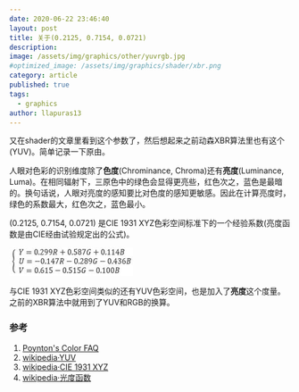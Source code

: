 ```yaml
---
date: 2020-06-22 23:46:40
layout: post
title: 关于(0.2125, 0.7154, 0.0721) 
description: 
image: /assets/img/graphics/other/yuvrgb.jpg
#optimized_image: /assets/img/graphics/shader/xbr.png
category: article
published: true
tags:
  - graphics
author: llapuras13
---
```


又在shader的文章里看到这个参数了，然后想起来之前动森XBR算法里也有这个(YUV)。简单记录一下原由。

人眼对色彩的识别维度除了**色度**(Chrominance, Chroma)还有**亮度**(Luminance, Luma)。在相同辐射下，三原色中的绿色会显得更亮些，红色次之，蓝色是最暗的。换句话说，人眼对亮度的感知要比对色度的感知更敏感。因此在计算亮度时，绿色的系数最大，红色次之，蓝色最小。

(0.2125, 0.7154, 0.0721) 是CIE 1931 XYZ色彩空间标准下的一个经验系数(亮度函数是由CIE经由试验规定出的公式)。

![](/assets/img/graphics/other/yuvrgb.jpg)

与CIE 1931 XYZ色彩空间类似的还有YUV色彩空间，也是加入了**亮度**这个度量。之前的XBR算法中就用到了YUV和RGB的换算。

### 参考

1. [Poynton's Color FAQ](http://user.engineering.uiowa.edu/~aip/Misc/ColorFAQ.html#RTFToC9)
2. [wikipedia·YUV](https://zh.wikipedia.org/wiki/YUV)
3. [wikipedia·CIE 1931 XYZ](https://zh.wikipedia.org/wiki/CIE1931%E8%89%B2%E5%BD%A9%E7%A9%BA%E9%97%B4)
4. [wikipedia·光度函数](https://zh.wikipedia.org/wiki/%E5%85%89%E5%BA%A6%E5%87%BD%E6%95%B0)